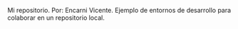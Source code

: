 Mi repositorio. Por: 
Encarni Vicente.
Ejemplo de entornos de desarrollo 
para colaborar en un repositorio local.